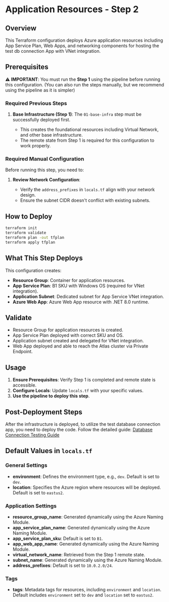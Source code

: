 # Application Resources - Step 2

## Overview

This Terraform configuration deploys Azure application resources including App Service Plan, Web Apps, and networking components for hosting the test db connection App with VNet integration.

## Prerequisites

⚠️ **IMPORTANT**: You must run the **Step 1** using the pipeline before running this configuration. (You can also run the steps manually, but we recommend using the pipeline as it is simpler)

### Required Previous Steps

1. **Base Infrastructure (Step 1)**: The `01-base-infra` step must be successfully deployed first.

   * This creates the foundational resources including Virtual Network, and other base infrastructure.
   * The remote state from Step 1 is required for this configuration to work properly.

### Required Manual Configuration

Before running this step, you need to:

1. **Review Network Configuration**:

   * Verify the `address_prefixes` in `locals.tf` align with your network design.
   * Ensure the subnet CIDR doesn't conflict with existing subnets.

## How to Deploy

```bash
terraform init
terraform validate
terraform plan -out tfplan
terraform apply tfplan
```

## What This Step Deploys

This configuration creates:

* **Resource Group**: Container for application resources.
* **App Service Plan**: B1 SKU with Windows OS (required for VNet integration).
* **Application Subnet**: Dedicated subnet for App Service VNet integration.
* **Azure Web App**: Azure Web App resource with .NET 8.0 runtime.

## Validate

* Resource Group for application resources is created.
* App Service Plan deployed with correct SKU and OS.
* Application subnet created and delegated for VNet integration.
* Web App deployed and able to reach the Atlas cluster via Private Endpoint.

## Usage

1. **Ensure Prerequisites**: Verify Step 1 is completed and remote state is accessible.
2. **Configure Locals**: Update `locals.tf` with your specific values.
3. **Use the pipeline to deploy this step**.

## Post-Deployment Steps

After the infrastructure is deployed, to utilize the test database connection app, you need to deploy the code.
Follow the detailed guide: [Database Connection Testing Guide](../../../../../docs/wiki/Test_DB_connection_steps.md)

## Default Values in `locals.tf`

### General Settings

* **environment**: Defines the environment type, e.g., `dev`. Default is set to `dev`.
* **location**: Specifies the Azure region where resources will be deployed. Default is set to `eastus2`.

### Application Settings

* **resource\_group\_name**: Generated dynamically using the Azure Naming Module.
* **app\_service\_plan\_name**: Generated dynamically using the Azure Naming Module.
* **app\_service\_plan\_sku**: Default is set to `B1`.
* **app\_web\_app\_name**: Generated dynamically using the Azure Naming Module.
* **virtual\_network\_name**: Retrieved from the Step 1 remote state.
* **subnet\_name**: Generated dynamically using the Azure Naming Module.
* **address\_prefixes**: Default is set to `10.0.2.0/24`.

### Tags

* **tags**: Metadata tags for resources, including `environment` and `location`. Default includes `environment` set to `dev` and `location` set to `eastus2`.
